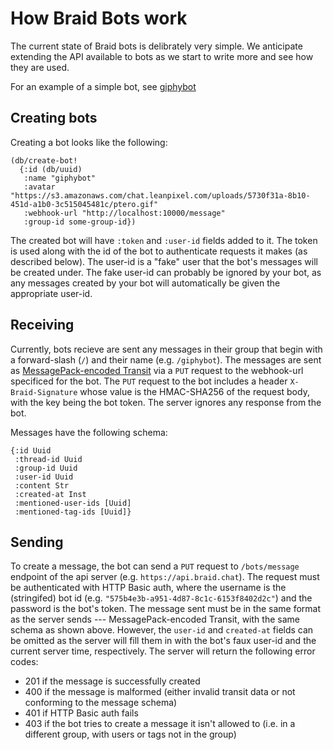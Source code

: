 # How Braid Bots work

The current state of Braid bots is delibrately very simple.
We anticipate extending the API available to bots as we start to write more and see how they are used.

For an example of a simple bot, see [giphybot][]

## Creating bots

Creating a bot looks like the following:

    (db/create-bot!
      {:id (db/uuid)
       :name "giphybot"
       :avatar "https://s3.amazonaws.com/chat.leanpixel.com/uploads/5730f31a-8b10-451d-a1b0-3c515045481c/ptero.gif"
       :webhook-url "http://localhost:10000/message"
       :group-id some-group-id})

The created bot will have `:token` and `:user-id` fields added to it.
The token is used along with the id of the bot to authenticate requests it makes (as described below).
The user-id is a "fake" user that the bot's messages will be created under.
The fake user-id can probably be ignored by your bot, as any messages created by your bot will automatically be given the appropriate user-id.

## Receiving

Currently, bots recieve are sent any messages in their group that begin with a forward-slash (`/`) and their name (e.g. `/giphybot`).
The messages are sent as [MessagePack-encoded Transit][transit] via a `PUT` request to the webhook-url specificed for the bot.
The `PUT` request to the bot includes a header `X-Braid-Signature` whose value is the HMAC-SHA256 of the request body, with the key being the bot token.
The server ignores any response from the bot.

Messages have the following schema:

    {:id Uuid
     :thread-id Uuid
     :group-id Uuid
     :user-id Uuid
     :content Str
     :created-at Inst
     :mentioned-user-ids [Uuid]
     :mentioned-tag-ids [Uuid]}

## Sending

To create a message, the bot can send a `PUT` request to `/bots/message` endpoint of the api server (e.g.
`https://api.braid.chat`).
The request must be authenticated with HTTP Basic auth, where the username is
the (stringifed) bot id (e.g. `"575b4e3b-a951-4d87-8c1c-6153f8402d2c"`) and the password is the bot's token.
The message sent must be in the same format as the server sends --- MessagePack-encoded Transit, with the same schema as shown above.
However, the `user-id` and `created-at` fields can be omitted as the server will fill them in with the bot's faux user-id and the current server time, respectively.
The server will return the following error codes:

  - 201 if the message is successfully created
  - 400 if the message is malformed (either invalid transit data or not conforming to the message schema)
  - 401 if HTTP Basic auth fails
  - 403 if the bot tries to create a message it isn't allowed to (i.e. in a different group, with users or tags not in the group)


  [transit]: https://github.com/cognitect/transit-format
  [giphybot]: https://github.com/braidchat/giphybot
